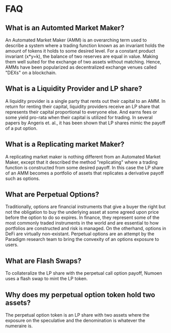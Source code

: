 # FAQ

## What is an Automted Market Maker?

An Automated Market Maker (AMM) is an overarching term used to describe a system where a trading function known as an invariant holds the amount of tokens it holds to some desired level. For a constant product invariant (x\*y=k), the balance of two reserves are equal in value. Making them well suited for the exchange of two assets without matching. Hence, AMMs have been popularized as decentralized exchange venues called "DEXs" on a blockchain.

## What is a Liquidity Provider and LP share?&#x20;

A liquidity provider is a single party that rents out their capital to an AMM. In return for renting their capital, liquidity providers receive an LP share that represents their capital proportional to everyone else. And earns fees or some yield pro-rata when their capital is utilized for trading. In several papers by Angeris et. al., it has been shown that LP shares mimic the payoff of a put option.

## What is a Replicating market Maker?

A replicating market maker is nothing different from an Automated Market Maker, except that it described the method "replicating" where a trading function is constructed from some desired payoff. In this case the LP share of an AMM becomes a portfolio of assets that replicates a derivative payoff such as options.

## What are Perpetual Options?

Traditionally, options are financial instruments that give a buyer the right but not the obligation to buy the underlying asset at some agreed upon price before the option to do so expires. In finance, they represent some of the most commonly traded instruments in the world and are essential to how portfolios are constructed and risk is managed. On the otherhand, options in DeFi are virtually non-existant. Perpetual options are an attempt by the Paradigm research team to bring the convexity of an options exposure to users.&#x20;

## What are Flash Swaps?

To collateralize the LP share with the perpetual call option payoff, Numoen uses a flash swap to mint the LP token.&#x20;

## Why does my perpetual option token hold two assets?

The perpetual option token is an LP share with two assets where the exposure on the speculative and the denomination is whatever the numeraire is.
